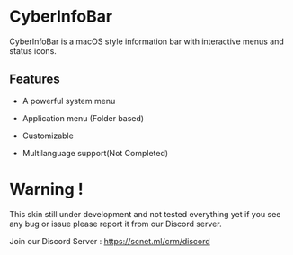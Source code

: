 # CyberInfoBar

CyberInfoBar is a macOS style information bar with interactive menus and status icons.

## Features

- A powerful system menu 

- Application menu (Folder based)

- Customizable

- Multilanguage support(Not Completed)

# Warning !

This skin still under development and not tested everything yet if you see any bug or issue please report it from our Discord server.

Join our Discord Server : https://scnet.ml/crm/discord


